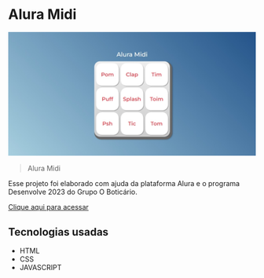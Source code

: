 # Alura Midi

![preview](./images/alura-midi-navegador.jpeg)

> Alura Midi

Esse projeto foi elaborado com ajuda da plataforma  Alura e o programa Desenvolve 2023 do Grupo O Boticário.

[Clique aqui para acessar](https://natttsilv.github.io/alura-midi/)


## Tecnologias usadas

- HTML
- CSS
- JAVASCRIPT